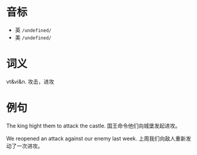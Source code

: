 # 音标

- 英 `/undefined/`
- 美 `/undefined/`

# 词义

vt&vi&n. 攻击，进攻


# 例句

The king hight them to attack the castle.
国王命令他们向城堡发起进攻。

We reopened an attack against our enemy last week.
上周我们向敌人重新发动了一次进攻。


